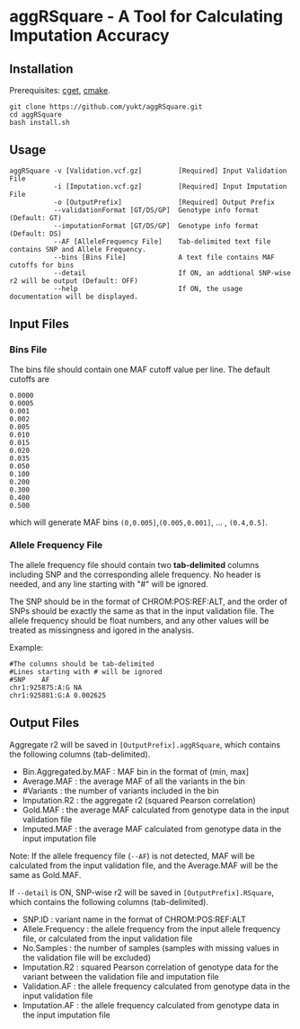 # aggRSquare - A Tool for Calculating Imputation Accuracy
## Installation
Prerequisites: [cget](http://cget.readthedocs.io/en/latest/src/intro.html#installing-cget), [cmake](https://cmake.org/install/).
```
git clone https://github.com/yukt/aggRSquare.git
cd aggRSquare
bash install.sh
```

## Usage
```
aggRSquare -v [Validation.vcf.gz]         [Required] Input Validation File
           -i [Imputation.vcf.gz]         [Required] Input Imputation File
           -o [OutputPrefix]              [Required] Output Prefix
           --validationFormat [GT/DS/GP]  Genotype info format (Default: GT)
           --imputationFormat [GT/DS/GP]  Genotype info format (Default: DS)
           --AF [AlleleFrequency File]    Tab-delimited text file contains SNP and Allele Frequency.
           --bins [Bins File]             A text file contains MAF cutoffs for bins
           --detail                       If ON, an addtional SNP-wise r2 will be output (Default: OFF)
           --help                         If ON, the usage documentation will be displayed.
```
## Input Files
### Bins File
The bins file should contain one MAF cutoff value per line.
The default cutoffs are
```
0.0000
0.0005
0.001
0.002
0.005
0.010
0.015
0.020
0.035
0.050
0.100
0.200
0.300
0.400
0.500
```
which will generate MAF bins `(0,0.005]`,`(0.005,0.001]`, ... , `(0.4,0.5]`.

### Allele Frequency File
The allele frequency file should contain two **tab-delimited** columns including SNP and the corresponding allele frequency. No header is needed, and any line starting with "#" will be ignored.

The SNP should be in the format of CHROM:POS:REF:ALT, and the order of SNPs should be exactly the same as that in the input validation file. The allele frequency should be float numbers, and any other values will be treated as missingness and igored in the analysis.

Example:
```
#The columns should be tab-delimited
#Lines starting with # will be ignored
#SNP	AF
chr1:925875:A:G	NA
chr1:925881:G:A	0.002625
```


## Output Files
Aggregate r2 will be saved in `[OutputPrefix].aggRSquare`, which contains the following columns (tab-delimited).
* Bin.Aggregated.by.MAF : MAF bin in the format of (min, max]
* Average.MAF           : the average MAF of all the variants in the bin
* #Variants             : the number of variants included in the bin
* Imputation.R2         : the aggregate r2 (squared Pearson correlation) 
* Gold.MAF              : the average MAF calculated from genotype data in the input validation file
* Imputed.MAF           : the average MAF calculated from genotype data in the input imputation file

Note: If the allele frequency file (`--AF`) is not detected, MAF will be calculated from the input validation file, and the Average.MAF will be the same as Gold.MAF.

If `--detail` is ON, SNP-wise r2 will be saved in `[OutputPrefix].RSquare`, which contains the following columns (tab-delimited).
* SNP.ID : variant name in the format of CHROM:POS:REF:ALT
* Allele.Frequency	: the allele frequency from the input allele frequency file, or calculated from the input validation file
* No.Samples	: the number of samples (samples with missing values in the validation file will be excluded)
* Imputation.R2	: squared Pearson correlation of genotype data for the variant between the validation file and imputation file
* Validation.AF	: the allele frequency calculated from genotype data in the input validation file
* Imputation.AF : the allele frequency calculated from genotype data in the input imputation file
